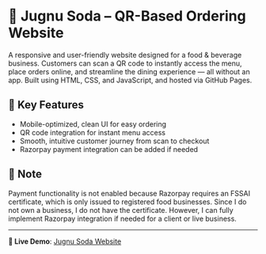 # 🥤 Jugnu Soda – QR-Based Ordering Website

A responsive and user-friendly website designed for a food & beverage business. Customers can scan a QR code to instantly access the menu, place orders online, and streamline the dining experience — all without an app. Built using HTML, CSS, and JavaScript, and hosted via GitHub Pages.

## 🔹 Key Features
- Mobile-optimized, clean UI for easy ordering  
- QR code integration for instant menu access  
- Smooth, intuitive customer journey from scan to checkout  
- Razorpay payment integration can be added if needed

## 🚧 Note
Payment functionality is not enabled because Razorpay requires an FSSAI certificate, which is only issued to registered food businesses. Since I do not own a business, I do not have the certificate. However, I can fully implement Razorpay integration if needed for a client or live business.

---

**🔗 Live Demo**: [Jugnu Soda Website](https://rutuja-late.github.io/jugnu-soda-website/)
